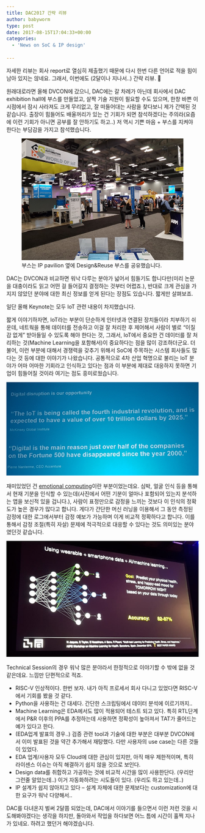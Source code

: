 ```yaml
---
title: DAC2017 간략 리뷰
author: babyworm
type: post
date: 2017-08-15T17:04:33+00:00
categories:
  - 'News on SoC & IP design'

---
```

자세한 리뷰는 회사 report로 열심히 제출했기 때문에 다시 한번 다른 언어로 적을 힘이 남아 있지는 않네요. 그래서, 이번에도 (2달이나 지나서..) 간략 리뷰. 🙂

원래대로라면 올해 DVCON에 갔으니, DAC에는 갈 차례가 아닌데 회사에서 DAC exhibition hall에 부스를 만들었고, 살짝 기술 지원이 필요할 수도 있으며, 한창 바쁜 이 시점에서 잠시 사라져도 크게 무리없고, 잘 떠들어대는 사람을 찾다보니 제가 간택된 것 같습니다. 출장이 힘들어도 배울꺼리가 있는 건 기회가 되면 참석하겠다는 주의라(요즘에 이런 기회가 아니면 공부를 잘 안하기도 하고..) 저 역시 기쁜 마음 + 부스를 지켜야 한다는 부담감을 가지고 참석했습니다.

<p style="text-align: center;">
<figure>
  <img src="featured_081517_1703_DAC20171.jpg">
  <figcaption>부스는 IP pavilion 옆에 Design&Reuse 부스를 공유했습니다.</figcaption>
</figure>
</p>

DAC는 DVCON과 비교하면 워낙 다루는 분야가 넓어서 힘들기도 합니다만(미리 논문을 대충이라도 읽고 어떤 걸 들어갈지 결정하는 것부터 어렵죠.), 반대로 크게 관심을 가지지 않았던 분야에 대한 최신 정보를 얻게 된다는 장점도 있습니다. 짧게만 살펴보죠.

일단 올해 Keynote는 모두 IoT 관련 내용이 차지했습니다.

짧게 이야기하자면, IoT라는 부분이 단순하게 인터넷과 연결된 장치들이라 치부하기 쉬운데, 네트웍을 통해 데이터를 전송하고 이걸 잘 처리한 후 제어해서 사람이 별로 “이질감 없게” 받아들일 수 있도록 해야 한다는 것, 그래서, IoT에서 중요한 건 데이터를 잘 처리하는 것(Machine Learning을 포함해서)이 중요하다는 점을 많이 강조하더군요. 더불어, 이런 부분에 대해서 경쟁력을 갖추기 위해서 SoC에 주목하는 시스템 회사들도 많다는 것 등에 대한 이야기가 나왔습니다. 공통적으로 4차 산업 혁명으로 불리는 IoT 분야가 어마 어마한 기회라고 인식하고 있다는 점과 이 부분에 제대로 대응하지 못하면 기업이 힘들어질 것이라 여기는 점도 흥미로웠습니다.

<img src="081517_1703_DAC20172.png" >

재미있었던 건 [emotional computing][1]이란 부분이었는데요. 심박, 얼굴 인식 등을 통해서 현재 기분을 인식할 수 있는데(사진에서 어떤 기분이 얼마나 포함되어 있는지 분석하는 앱을 보신적 있을 겁니다.), 사람이 표정만으로 감정을 느끼는 것보다 이 인식의 정확도가 높은 경우가 많다고 합니다. 게다가 간단한 머신 러닝을 이용해서 그 동안 측정된 감정에 대한 로그에서부터 감정 예보가 가능하며 이게 비교적 정확하다고 합니다. 이를 통해서 감정 조절(특히 자살) 문제에 적극적으로 대응할 수 있다는 것도 의미있는 분야였던것 같습니다.

<img src="081517_1703_DAC20173.png">

Technical Session의 경우 워낙 많은 분야라서 한정적으로 이야기할 수 밖에 없을 것 같은데요. 느낌만 단편적으로 적죠.

- RISC-V 인상적이다. 한번 보자. 내가 아직 프로세서 회사 다니고 있었다면 RISC-V에서 기회를 봤을 것 같다.
- Python을 사용하는 건 대세다. 간단한 스크립팅에서 데이터 분석에 이르기까지..
- Machine Learning은 EDA에서도 많이 적용되어 테스트 되고 있다. 특히 RTL단계에서 P&R 이후의 PPA를 추정하는데 사용하면 정확성이 높아져서 TAT가 줄어드는 예가 있다고 한다.
- (EDA업계 발표의 경우..) 검증 관련 tool과 기술에 대한 부분은 대부분 DVCON에서 이미 발표된 것을 약간 추가해서 재탕했다. 다만 사용자의 use case는 다른 것들이 있었다.
- EDA 업계/사용자 모두 Cloud에 대한 관심이 있지만, 아직 매우 제한적이며, 특히 라이센스 이슈는 아직 해결하기 쉽지 않을 것으로 보인다.
- Design data를 취합하고 가공하는 것에 비교적 시간을 많이 사용한단다. (우리만 그런줄 알았는데..) 이거 자동화하려는 시도들이 있다. (우리도 하고 있는데..)
- IP 설계가 쉽지 않아지고 있다 – 설계 자체에 대한 문제보다는 customization에 대한 요구가 워낙 다양해서..


DAC를 다녀온지 벌써 2달쯤 되었는데, DAC에서 이야기를 들으면서 이런 저런 것을 시도해봐야겠다는 생각을 하지만, 돌아와서 작업을 하다보면 어느 틈에 시간이 훌쩍 지나가 있네요. 하려고 했던거 해야겠습니다.

 [1]: http://www2.dac.com/events/eventdetails.aspx?id=223-153